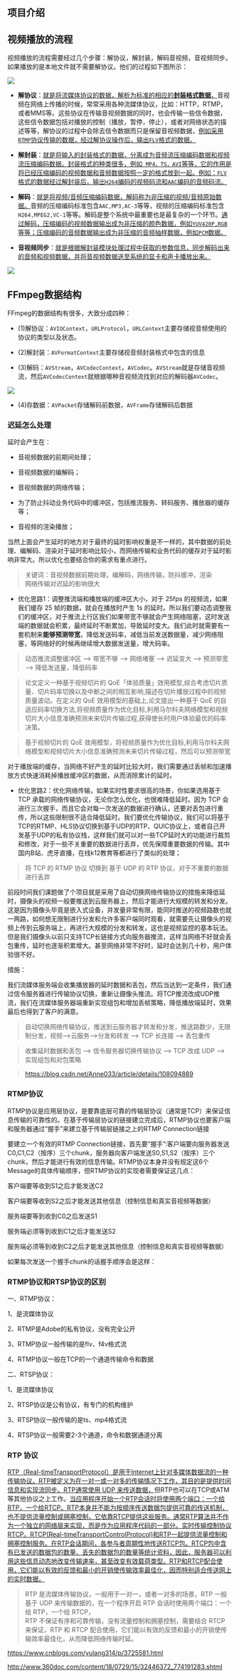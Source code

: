 ## 项目介绍


## 视频播放的流程

视频播放的流程需要经过几个步骤：解协议，解封装，解码音视频，音视频同步。如果播放的是本地文件就不需要解协议。他们的过程如下图所示：

![](./img/project/视频播放流程.png)

- **解协议**：<u>就是将流媒体协议的数据，解析为标准的相应的**封装格式数据**，</u>音视频在网络上传播的时候，常常采用各种流媒体协议，比如：HTTP，RTMP，或者MMS等。这些协议在传输音视频数据的同时，也会传输一些信令数据，这些信令数据包括对播放的控制（播放，暂停，停止），或者对网络状态的描述等等，解协议的过程中会除去信令数据而只是保留音视频数据，<u>例如采用`RTMP`协议传输的数据，经过解协议操作后，输出`FLV`格式的数据。</u>

- **解封装**：<u>就是将输入的封装格式的数据，分离成为音频流压缩编码数据和视频流压缩编码数据。封装格式的种类很多，例如` MP4，TS，AVI`等等，它的作用是将已经压缩编码的视频数据和音频数据按照一定的格式放到一起。例如：`FLV`格式的数据经过解封装后，输出`H264`编码的视频码流和`AAC`编码的音频码流。</u>

- **解码**：<u>就是将视频/音频压缩编码数据，解码称为非压缩的视频/音频原始数据。</u>音频的压缩编码标准包含`AAC,MP3,AC-3`等等，视频的压缩编码标准包含`H264,MPEG2,VC-1`等等。解码是整个系统中最重要也是最复杂的一个环节。<u>通过解码，压缩编码的视频数据输出成为非压缩的颜色数据，例如`YUV420P,RGB`等等；压缩编码的音频数据输出成为非压缩的音频抽样数据，例如`PCM`数据。</u>

- **音视频同步**：<u>就是根据解封装模块处理过程中获取的参数信息，同步解码出来的音频和视频数据，并将音视频数据送至系统的显卡和声卡播放出来。</u>

![](https://cdn.jsdelivr.net/gh/kendall-cpp/blogPic@main/寻offer总结/音视频播放流程.574tor5xrrc0.png)


## FFmpeg数据结构

FFmpeg的数据结构有很多，大致分成四种：
- (1)解协议：`AVIOContext`，`URLProtocol`，`URLContext`主要存储视音频使用的协议的类型以及状态。

- (2)解封装：`AVFormatContext`主要存储视音频封装格式中包含的信息

- (3)解码：`AVStream`，`AVCodecContext`，`AVCodec`。`AVStream`就是存储音视频流，然后`AVCodecContext`就根据哪种音视频流找到对应的解码器`AVCodec`。

![](https://cdn.jsdelivr.net/gh/kendall-cpp/blogPic@main/寻offer总结/ffmpeg数据结构02.2wmury82usk0.png)

- (4)存数据：`AVPacket`存储解码前数据，`AVFrame`存储解码后数据



### 迟延怎么处理

延时会产生在：

- 音视频数据的前期间处理；

- 音视频数据的编解码；

- 音视频数据的网络传输；

- 为了防止抖动业务代码中的缓冲区，包括推流服务、转码服务、播放器的缓存等；

- 音视频的渲染播放；


当然上面会产生延时的地方对于最终的延时影响权重是不一样的，其中数据的前处理、编解码、渲染对于延时影响比较小，而网络传输和业务代码的缓存对于延时影响非常大。所以优化也要结合你的需求有重点进行。


> 关键词：音视频数据前期处理，编解码，网络传输，防抖缓冲，渲染            
> 网络传输对迟延的影响很大

- 优化思路1：调整推流端和播放端的缓冲区大小，对于 25fps 的视频流，如果我们缓存 25 帧的数据，就会在播放时产生 1s 的延时。所以我们要动态调整我们的缓冲区，对于推流上行区我们如果带宽不够就会产生网络阻塞，这时发送端的数据就会积累，最终延时不断累加，导致延时变大。我们此时就需要有一套机制来**能够预测带宽**，降低发送码率，减低当前发送数据量，减少网络阻塞，等网络好的时候再继续增大数据发送量，增大码率。

> 动态推流调整缓冲区 --> 带宽不够 --> 网络堵塞 --> 迟延变大 --> 预测带宽 --> 降低发送量，降低码率

> 论文定义一种基于视频切片的 QoE「体验质量」效用模型,综合考虑切片质量、切片码率切换以及中断之间的相互影响,描述在切片播放过程中的视频质量波动。在定义的 QoE 效用模型的基础上,论文提出一种基于 QoE 的自适应码率切换方法,将视频质量作为优化目标,利用马尔科夫网络模型和视频切片大小信息准确预测未来切片传输过程,获得使长时用户体验最优的码率决策。

> 基于视频切片的 QoE 效用模型，将视频质量作为优化目标,利用马尔科夫网络模型和视频切片大小信息准确预测未来切片传输过程，然后可以预测带宽

对于播放端的缓存，当网络不好产生的延时比较大时，我们需要通过丢帧和加速播放方式快速消耗掉播放缓冲区的数据，从而消除累计的延时。

- 优化思路2：优化网络传输，如果实时性要求很高的场景，你如果选用基于 TCP 承载的网络传输协议，无论你怎么优化，也很难降低延时。因为 TCP 会进行三次握手，而且它会对每一次发送的数据进行确认，还要对丢包进行重传，所以这些限制很不适合降低延时。我们要优化传输协议，我们可以将基于TCP的RTMP、HLS协议切换到基于UDP的RTP、QUIC协议上，或者自己开发基于UDP的私有协议栈，这样我们就可以对一些TCP延时大的功能进行裁剪和修改，对于一些不关重要的数据进行丢弃，优先保障重要数据的传输。其中国内B站、虎牙直播，在线k12教育等都进行了类似的处理；

> 将 TCP 的 RTMP 协议 切换到 基于 UDP 的 RTP 协议，对于不重要的数据进行丢弃


前段时间我们课题做了个项目就是采用了自动切换网络传输协议的措施来降低延时，摄像头的视频一般要推送到云服务器上，然后才能进行大规模的转发和分发。这是因为摄像头毕竟是嵌入式设备，并发量非常有限，能同时推送的视频路数也就一两路，如何想无限制进行分发和允许多客户端同时观看，就需要先让摄像头的视频上传到云服务端上，再进行大规模的分发和转发，这也是视频监控的基本玩法。但是我们摄像头以前只支持TCP长链接方式向服务器推流，这样当网络不好就会丢包重传，延时也逐渐积累增大。甚至网络非常不好时，延时会达到几十秒，用户体验很不好。

措施：

我们流媒体服务端会收集播放器的延时数据和丢包，然后当达到一定条件，我们通过信令服务器进行传输协议切换，重新让摄像头推流。将TCP推流改成UDP推流，我们在流媒体服务器端重新实现组包和增加丢帧策略，降低播放端延时，效果最后也得到了客户的满意。

> 自动切换网络传输协议，推送到云服务器才转发和分发，推送路数少，无限制分发，视频-->云服务-->分发和转发 --> TCP 长连接 --> 丢包重传

> 收集延时数据和丢包 --> 信令服务器切换传输协议 --> TCP 改成 UDP --> 实现组包和对包策略

> https://blog.csdn.net/Anne033/article/details/108094889


### RTMP协议

RTMP协议是应用层协议，是要靠底层可靠的传输层协议（通常是TCP）来保证信息传输的可靠性的。在基于传输层协议的链接建立完成后，RTMP协议也要客户端和服务器通过“握手”来建立基于传输层链接之上的RTMP Connection链接

要建立一个有效的RTMP Connection链接，首先要“握手”:客户端要向服务器发送C0,C1,C2（按序）三个chunk，服务器向客户端发送S0,S1,S2（按序）三个chunk，然后才能进行有效的信息传输。RTMP协议本身并没有规定这6个Message的具体传输顺序，但RTMP协议的实现者需要保证这几点：

客户端要等收到S1之后才能发送C2

客户端要等收到S2之后才能发送其他信息（控制信息和真实音视频等数据）

服务端要等到收到C0之后发送S1

服务端必须等到收到C1之后才能发送S2

服务端必须等到收到C2之后才能发送其他信息（控制信息和真实音视频等数据）

如果每次发送一个握手chunk的话握手顺序会是这样：

### RTMP协议和RTSP协议的区别

一、RTMP协议：

1、是流媒体协议

2、RTMP是Adobe的私有协议，没有完全公开

3、RTMP协议一般传输的是flv、f4v格式流

4、RTMP协议一般在TCP的一个通道传输命令和数据

二、RTSP协议：

1、是流媒体协议

2、RTSP协议是公有协议，有专门的机构维护

3、RTSP协议一般传输的是ts、mp4格式流

4、RTSP协议一般需要2-3个通道，命令和数据通道分离

### RTP 协议

<u>RTP（Real-timeTransportProtocol）是用于Internet上针对多媒体数据流的一种传输协议。RTP被定义为在一对一或一对多的传输情况下工作，其目的是提供时间信息和实现流同步。RTP通常使用 UDP 来传送数据，</u>但RTP也可以在TCP或ATM等其他协议之上工作。<u>当应用程序开始一个RTP会话时将使用两个端口：一个给RTP，一个给RTCP。RTP本身并不能为按顺序传送数据包提供可靠的传送机制，也不提供流量控制或拥塞控制，它依靠RTCP提供这些服务。通常RTP算法并不作为一个独立的网络层来实现，而是作为应用程序代码的一部分。实时传输控制协议RTCP。RTCP(Real-timeTransportControlProtocol)和RTP一起提供流量控制和拥塞控制服务。在RTP会话期间，各参与者周期性地传送RTCP包。RTCP包中含有已发送的数据包的数量、丢失的数据包的数量等统计资料，因此，服务器可以利用这些信息动态地改变传输速率，甚至改变有效载荷类型。RTP和RTCP配合使用，它们能以有效的反馈和最小的开销使传输效率最佳化，因而特别适合传送网上的实时数据。</u>

> RTP 是流媒体传输协议，一般用于一对一，或者一对多的场景，RTP 一般基于 UDP 来传输数据的，在一个程序开启 RTP 会话时使用两个端口：一个给 RTP，一个给 RTCP，           
> RTP 不保证有序和可靠传输，没有流量控制和拥塞控制，需要结合 RTCP 来保证，RTP 和 RTCP 配合使用，它们能以有效的反馈和最小的开销使传输效率最佳化，从而降低网络传输时延。


https://www.cnblogs.com/yulang314/p/3725581.html

http://www.360doc.com/content/18/0729/15/32446372_774191283.shtml






